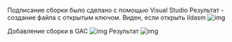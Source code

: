 Подписание сборки было сделано с помощью Visual Studio 
Результат - создание файла с открытым ключом. 
Виден, если открыть ildasm 
![img](https://github.com/ValeriaDaukshis/ASP.NET/blob/master/Pictures/ildasm_show_key.png)

Добавление сборки в GAC 
![img](https://github.com/ValeriaDaukshis/ASP.NET/blob/master/Pictures/command_prompt_put_to_gac.png)
Результат
![img](https://github.com/ValeriaDaukshis/ASP.NET/blob/master/Pictures/gac_assembly_result.png)
